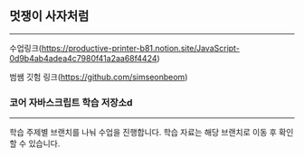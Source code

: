 
## 멋쟁이 사자처럼

---
수업링크(https://productive-printer-b81.notion.site/JavaScript-0d9b4ab4adea4c7980f41a2aa68f4424)

범쌤 깃험 링크(https://github.com/simseonbeom)


### 코어 자바스크립트 학습 저장소d

---
학습 주제별 브랜치를 나눠 수업을 진행합니다.
학습 자료는 해당 브랜치로 이동 후 확인할 수 있습니다.


